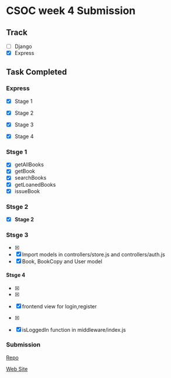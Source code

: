 # CSOC week 4 Submission

## Track

- [ ] Django
- [x] Express

## Task Completed

### Express  

- [x]  Stage 1
- [x]  Stage 2
- [x]  Stage 3
- [x]  Stage 4


### Stsge 1

- [x]  getAllBooks
- [x]  getBook
- [x]  searchBooks
- [x]  getLoanedBooks
- [x]  issueBook

### Stsge 2
- [x] **Stage 2**

### Stsge 3
- [x]  
- [x]  Import models in controllers/store.js and controllers/auth.js
- [x]  Book, BookCopy and User model 

#### Stsge 4
- [x]  
- [x]  
- [x]  frontend view for login,register
- [x]  
- [x]  isLoggedIn function in middleware/index.js


### Submission

<!-- Add in your repo and apk link or web site link as per track -->
[Repo](https://github.com/MohitSharma-21/csoc-2021-task4-express)

[Web Site](https://mohitsharma-21.github.io/tic-tac-toe/)
